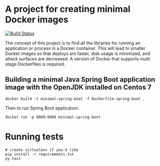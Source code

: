 # A project for creating minimal Docker images

[![Build Status](https://travis-ci.org/williamsbdev/minimal-docker-image-maker.png)](https://travis-ci.org/williamsbdev/minimal-docker-image-maker)

The concept of this project is to find all the libraries for running an
application or process in a Docker container. This will lead to smaller Docker
images so that deploys are faster, disk usage is minimized, and attack surfaces
are decreased. A version of Docker that supports multi stage Dockerfiles is
required.

## Building a minimal Java Spring Boot application image with the OpenJDK installed on Centos 7

    docker build -t minimal-spring-boot -f Dockerfile-spring-boot .


Then to run Spring Boot application:

    docker run -p 8080:8080 minimal-spring-boot

# Running tests

    # create virtualenv if you'd like
    pip install -r requirements.txt
    py.test
